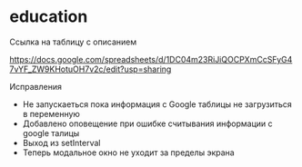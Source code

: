 # education


Ссылка на таблицу с описанием

https://docs.google.com/spreadsheets/d/1DC04m23RiJiQOCPXmCcSFyG47vYF_ZW9KHotuOH7v2c/edit?usp=sharing


Исправления

- Не запускаеться пока информация с Google таблицы не загрузиться в переменную
- Добавлено оповещение при ошибке считывания информации с google талицы
- Выход из setInterval
- Теперь модальное окно не уходит за пределы экрана 
